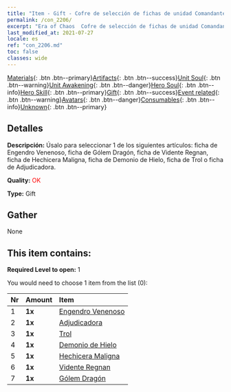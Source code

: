 ```yaml
---
title: "Item - Gift - Cofre de selección de fichas de unidad Comandante"
permalink: /con_2206/
excerpt: "Era of Chaos  Cofre de selección de fichas de unidad Comandante"
last_modified_at: 2021-07-27
locale: es
ref: "con_2206.md"
toc: false
classes: wide
---
```

 [Materials](/ItemsES/){: .btn .btn--primary}[Artifacts](/ItemsES/Artifacts/){: .btn .btn--success}[Unit Soul](/ItemsES/UnitSoul/){: .btn .btn--warning}[Unit Awakening](/ItemsES/UnitAwakening/){: .btn .btn--danger}[Hero Soul](/ItemsES/HeroSoul/){: .btn .btn--info}[Hero Skill](/ItemsES/HeroSkill/){: .btn .btn--primary}[Gift](/ItemsES/Gift/){: .btn .btn--success}[Event related](/ItemsES/Events/){: .btn .btn--warning}[Avatars](/ItemsES/Avatars/){: .btn .btn--danger}[Consumables](/ItemsES/Consumables/){: .btn .btn--info}[Unknown](/ItemsES/Unknown/){: .btn .btn--primary}

## Detalles
 **Descripción:** Úsalo para seleccionar 1 de los siguientes artículos: ficha de Engendro Venenoso, ficha de Gólem Dragón, ficha de Vidente Regnan, ficha de Hechicera Maligna, ficha de Demonio de Hielo, ficha de Trol o ficha de Adjudicadora.

 **Quality:** <span style="color: #FF0000">OK</span>

 **Type:** Gift

## Gather

  None

## This item contains:

 **Required Level to open:** 1

 You would need to choose 1 item from the list (0):

  | Nr | Amount |     Item    |
  |:---|:-------|:------------|
  | 1 |  **1x** | [Engendro Venenoso](/ItemsES/unt_234/) |  | 
  | 2 |  **1x** | [Adjudicadora](/ItemsES/unt_198/) |  | 
  | 3 |  **1x** | [Trol](/ItemsES/unt_225/) |  | 
  | 4 |  **1x** | [Demonio de Hielo](/ItemsES/unt_269/) |  | 
  | 5 |  **1x** | [Hechicera Maligna](/ItemsES/unt_252/) |  | 
  | 6 |  **1x** | [Vidente Regnan](/ItemsES/unt_279/) |  | 
  | 7 |  **1x** | [Gólem Dragón](/ItemsES/unt_243/) |  | 
